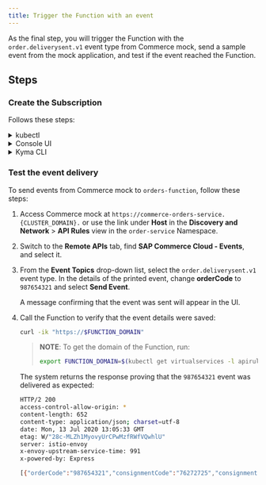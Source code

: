 ```yaml
---
title: Trigger the Function with an event
---
```


As the final step, you will trigger the Function with the `order.deliverysent.v1` event type from Commerce mock, send a sample event from the mock application, and test if the event reached the Function.

## Steps

### Create the Subscription

Follows these steps:

<div tabs name="steps" group="subscribe-function">
  <details>
  <summary label="kubectl">
  kubectl
  </summary>

1. Create a Subscription custom resource (CR) to subscribe the Function to the `order.deliverysent.v1` event type from Commerce mock:

   ```bash
   cat <<EOF | kubectl apply -f  -
      apiVersion: eventing.kyma-project.io/v1alpha1
      kind: Subscription
      metadata:
        name: orders-sub
        namespace: orders-service
      spec:
        filter:
          filters:
          - eventSource:
              property: source
              type: exact
              value: ""
            eventType:
              property: type
              type: exact
              value: sap.kyma.custom.commerce.order.deliverysent.v1
        protocol: ""
        protocolsettings: {}
        sink: http://orders-function.orders-service.svc.cluster.local
   EOF
   ```

The event type is composed of the following components:
- Prefix: `sap.kyma.custom`
- Application: `commerce`
- Event: `order.deliverysent`
- Version: `v1`

2. Check that the Subscription CR was created and is ready. This is indicated by its status equal to `true`:

   ```bash
   kubectl get subscriptions.eventing.kyma-project.io orders-sub -n orders-service -o=jsonpath="{.status.ready}"
   ```

   </details>
<details>
<summary label="console-ui">
Console UI
</summary>

1. From the drop-down list in the top navigation panel, select the `orders-service` Namespace.

2. Go to **Workloads** > **Functions** in the left navigation panel and navigate to `orders-function`.

3. Once in the Function's details view, switch to the **Configuration** tab and select **Create Event Subscription** in the **Event Subscriptions** section.

4. Once the pop-up box opens, find the `order.deliverysent.v1` event from the `commerce-mock` application. Check it on the list and select **Add**.

A message confirming that the Subscription was created will appear in the **Event Subscriptions** section in the Function's details view.

  </details>
<details>
<summary label="kyma-cli">
Kyma CLI
</summary>

1. Run the `init` Kyma CLI command to create local files with the default configuration. Go to the folder in which you want to initiate the workspace content and run this command:

    ```bash
    kyma init function
    ```

2. Add a Subscription to the `config.yaml` file. A sample configuration file looks like this:

    ```yaml
    name: orders-function
    namespace: orders-service
    runtime: nodejs14
    source:
        sourceType: inline
        sourcePath: {FULL_PATH_TO_WORKSPACE_FOLDER}
    subscriptions:
        - name: orders-sub
          filter:
            filters:
                - eventSource:
                    property: source
                    type: exact
                    value: ""
                  eventType:
                    property: type
                    type: exact
                    value: sap.kyma.custom.commerce.order.deliverysent.v1
    ```

3. Run the `apply` Kyma CLI command to create a Function CR and a Subscription CR in the YAML format on your cluster:

    ```bash
    kyma apply function
    ```

4. Check that the Subscription CR was created and is ready. This is indicated by its status equal to `true`:

    ```bash
    kubectl get subscriptions.eventing.kyma-project.io orders-sub -n orders-service -o=jsonpath="{.status.ready}"
    ```

  </details>
</div>

### Test the event delivery

To send events from Commerce mock to `orders-function`, follow these steps:

1. Access Commerce mock at `https://commerce-orders-service.{CLUSTER_DOMAIN}.` or use the link under **Host** in the **Discovery and Network** > **API Rules** view in the `order-service` Namespace.

2. Switch to the **Remote APIs** tab, find **SAP Commerce Cloud - Events**, and select it.

3. From the **Event Topics** drop-down list, select the `order.deliverysent.v1` event type. In the details of the printed event, change **orderCode** to `987654321` and select **Send Event**.

   A message confirming that the event was sent will appear in the UI.

4. Call the Function to verify that the event details were saved:

   ```bash
   curl -ik "https://$FUNCTION_DOMAIN"
   ```

   > **NOTE**: To get the domain of the Function, run:
   >
   > ```bash
   > export FUNCTION_DOMAIN=$(kubectl get virtualservices -l apirule.gateway.kyma-project.io/v1alpha1=orders-function.orders-service -n orders-service -o=jsonpath='{.items[*].spec.hosts[0]}')
   > ```

   The system returns the response proving that the `987654321` event was delivered as expected:

   ```bash
   HTTP/2 200
   access-control-allow-origin: *
   content-length: 652
   content-type: application/json; charset=utf-8
   date: Mon, 13 Jul 2020 13:05:33 GMT
   etag: W/"28c-MLZh1MyovyUrCPwMzfRWfVQwhlU"
   server: istio-envoy
   x-envoy-upstream-service-time: 991
   x-powered-by: Express

   [{"orderCode":"987654321","consignmentCode":"76272725","consignmentStatus":"PICKUP_COMPLETE"}]
   ```

